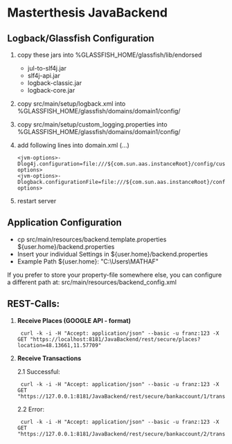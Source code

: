Masterthesis JavaBackend
========================

Logback/Glassfish Configuration
-------------------------------
1. copy these jars into %GLASSFISH_HOME/glassfish/lib/endorsed
   * jul-to-slf4j.jar
   * slf4j-api.jar
   * logback-classic.jar
   * logback-core.jar
2. copy src/main/setup/logback.xml into %GLASSFISH_HOME/glassfish/domains/domain1/config/
3. copy src/main/setup/custom_logging.properties into %GLASSFISH_HOME/glassfish/domains/domain1/config/
4. add following lines into domain.xml (<java-config>...</java-config>)

       <jvm-options>-Dlog4j.configuration=file:///${com.sun.aas.instanceRoot}/config/custom_logging.properties</jvm-options>
       <jvm-options>-Dlogback.configurationFile=file:///${com.sun.aas.instanceRoot}/config/logback.xml</jvm-options>
5. restart server

Application Configuration
-------------------------
* cp src/main/resources/backend.template.properties ${user.home}/backend.properties
* Insert your individual Settings in ${user.home}/backend.properties
* Example Path ${user.home}: "C:\Users\MATHAF"

If you prefer to store your property-file somewhere else, you can configure a 
different path at: src/main/resources/backend_config.xml

REST-Calls: 
-----------

1. **Receive Places (GOOGLE API - format)**

        curl -k -i -H "Accept: application/json" --basic -u franz:123 -X GET "https://localhost:8181/JavaBackend/rest/secure/places?location=48.13661,11.57709"

2. **Receive Transactions**

   2.1 Successful:

        curl -k -i -H "Accept: application/json" --basic -u franz:123 -X GET "https://127.0.0.1:8181/JavaBackend/rest/secure/bankaccount/1/transactions"
    
   2.2 Error:

        curl -k -i -H "Accept: application/json" --basic -u franz:123 -X GET "https://127.0.0.1:8181/JavaBackend/rest/secure/bankaccount/2/transactions"


